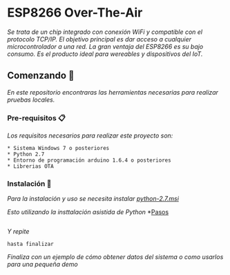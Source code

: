 # ESP8266 Over-The-Air
_Se trata de un chip integrado con conexión WiFi y compatible con el protocolo TCP/IP. El objetivo principal es dar acceso a cualquier microcontrolador a una red._
_La gran ventaja del ESP8266 es su bajo consumo. Es el producto ideal para wereables y dispositivos del IoT._

## Comenzando 🚀

_En este repositorio encontraras las herramientas necesarias para realizar pruebas locales._


### Pre-requisitos 📋

_Los requisitos necesarios para realizar este proyecto son:_

```
* Sistema Windows 7 o posteriores
* Python 2.7
* Entorno de programación arduino 1.6.4 o posteriores
* Librerias OTA
```

### Instalación 🔧

_Para la instalación y uso se necesita instalar [python-2.7.msi](https://github.com/Ronye215/ESP8266_OTA/blob/main/python-2.7.msi)_

_Esto utilizando la insttalación asistida de Python_
*[Pasos](https://user-images.githubusercontent.com/88066056/146032737-2f85e2f7-e354-4119-9e06-a61147404fd6.jpg)

```

```




_Y repite_

```
hasta finalizar
```

_Finaliza con un ejemplo de cómo obtener datos del sistema o como usarlos para una pequeña demo_

